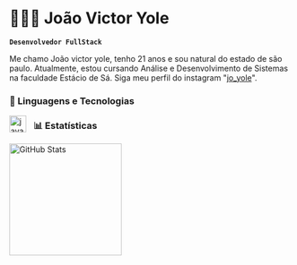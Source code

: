 # 👩🏻‍💻 João Victor  Yole

**`Desenvolvedor FullStack`**

Me chamo João victor yole, tenho 21 anos e sou natural do estado de são paulo. Atualmente, estou cursando Análise e Desenvolvimento de Sistemas  na faculdade Estácio de Sá. Siga  meu perfil do instagram  "[jo_yole](https://www.instagram.com/jo_yole/)".


### 🤖 Linguagens e Tecnologias


<img 
    align="left" 
    alt="java"
    title="java" 
    width="30px" 
    style="padding-right: 10px;" 
    src="https://cdn.jsdelivr.net/gh/devicons/devicon@latest/icons/java/java-original.svg" 
/>



### 📊 Estatísticas

<p>
  <img 
    align="left" 
    alt="GitHub Stats" 
    height="200" 
    style="padding-right: 10px;" 
    src="https://github-readme-stats.vercel.app/api?username=YOLEzn&show_icons=true&theme=tokyonight&include_all_commits=true&locale=pt-br" 
  />

